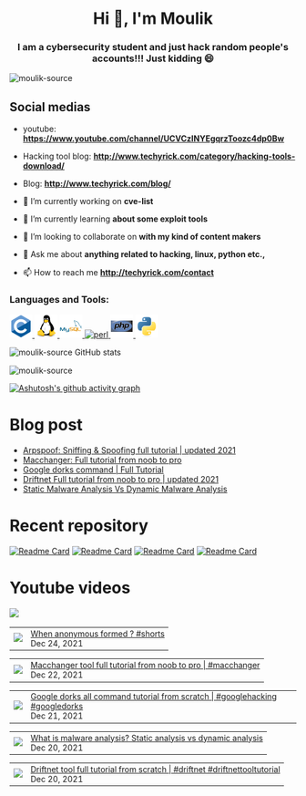 <h1 align="center">Hi 👋, I'm Moulik</h1>
<h3 align="center">I am a cybersecurity student and just hack random people's accounts!!! Just kidding 😄</h3>

<p align="left"> <img src="https://komarev.com/ghpvc/?username=moulik-source&label=Profile%20views&color=0e75b6&style=flat" alt="moulik-source" /> </p> 

## Social medias
- youtube: **https://www.youtube.com/channel/UCVCzINYEgqrzToozc4dp0Bw**
- Hacking tool blog: **http://www.techyrick.com/category/hacking-tools-download/**
- Blog: **http://www.techyrick.com/blog/**

- 🔭 I’m currently working on **cve-list**

- 🌱 I’m currently learning **about some exploit tools**

- 👯 I’m looking to collaborate on **with my kind of content makers**

- 💬 Ask me about **anything related to hacking, linux, python etc.,**

- 📫 How to reach me **http://techyrick.com/contact**


<h3 align="left">Languages and Tools:</h3>
<p align="left"> <a href="https://www.cprogramming.com/" target="_blank"> <img src="https://raw.githubusercontent.com/devicons/devicon/master/icons/c/c-original.svg" alt="c" width="40" height="40"/> </a> <a href="https://www.linux.org/" target="_blank"> <img src="https://raw.githubusercontent.com/devicons/devicon/master/icons/linux/linux-original.svg" alt="linux" width="40" height="40"/> </a> <a href="https://www.mysql.com/" target="_blank"> <img src="https://raw.githubusercontent.com/devicons/devicon/master/icons/mysql/mysql-original-wordmark.svg" alt="mysql" width="40" height="40"/> </a> <a href="https://www.perl.org/" target="_blank"> <img src="https://api.iconify.design/logos-perl.svg" alt="perl" width="40" height="40"/> </a> <a href="https://www.php.net" target="_blank"> <img src="https://raw.githubusercontent.com/devicons/devicon/master/icons/php/php-original.svg" alt="php" width="40" height="40"/> </a> <a href="https://www.python.org" target="_blank"> <img src="https://raw.githubusercontent.com/devicons/devicon/master/icons/python/python-original.svg" alt="python" width="40" height="40"/> </a> </p>



![moulik-source GitHub stats](https://github-readme-stats.vercel.app/api?username=moulik-source&show_icons=true&theme=vision-friendly-dark)

<p><img align="center" src="https://github-readme-streak-stats.herokuapp.com/?user=moulik-source&theme=vision-friendly-dark" alt="moulik-source" /></p>

[![Ashutosh's github activity graph](https://activity-graph.herokuapp.com/graph?username=moulik-source&bg_color=000000&color=00ff33&line=1e00ff&point=ff0000&area=true&hide_border=true)](https://github.com/ashutosh00710/github-readme-activity-graph)

# Blog post
<!-- BLOG-POST-LIST:START -->
- [Arpspoof: Sniffing &amp; Spoofing full tutorial | updated 2021](https://techyrick.com/arpspoof-full-tutorial/)
- [Macchanger: Full tutorial from noob to pro](https://techyrick.com/macchanger-full-tutorial/)
- [Google dorks command | Full Tutorial](https://techyrick.com/google-dorks-commands/)
- [Driftnet Full tutorial from noob to pro | updated 2021](https://techyrick.com/driftnet/)
- [Static Malware Analysis Vs Dynamic Malware Analysis](https://techyrick.com/static-malware-analysis-vs-dynamic-malware-analysis/)
<!-- BLOG-POST-LIST:END -->

# Recent repository 

[![Readme Card](https://github-readme-stats.vercel.app/api/pin/?username=moulik-source&repo=ddos&theme=outrun)](https://github.com/moulik-source/ddos) 
[![Readme Card](https://github-readme-stats.vercel.app/api/pin/?username=moulik-source&repo=port-scan&theme=outrun)](https://github.com/moulik-source/port-scan)
[![Readme Card](https://github-readme-stats.vercel.app/api/pin/?username=moulik-source&repo=webcheck&theme=outrun)](https://github.com/moulik-source/webcheck)
[![Readme Card](https://github-readme-stats.vercel.app/api/pin/?username=moulik-source&repo=CEH-V11-Notes&theme=outrun)](https://github.com/moulik-source/CEH-V11-Notes)

# Youtube videos

[<img src="https://img.shields.io/badge/-Subscribe-red?style=for-the-badge&logo=youtube&logoColor=white"/>](https://www.youtube.com/channel/UCVCzINYEgqrzToozc4dp0Bw?sub_confirmation=1)

<!-- YOUTUBE:START --><table><tr><td><a href="https://www.youtube.com/watch?v=fFnnVVq2U5M"><img width="140px" src="https://i.ytimg.com/vi/fFnnVVq2U5M/mqdefault.jpg"></a></td>
<td><a href="https://www.youtube.com/watch?v=fFnnVVq2U5M">When anonymous formed ? #shorts</a><br/>Dec 24, 2021</td></tr></table>
<table><tr><td><a href="https://www.youtube.com/watch?v=_HxKBcy00cE"><img width="140px" src="https://i.ytimg.com/vi/_HxKBcy00cE/mqdefault.jpg"></a></td>
<td><a href="https://www.youtube.com/watch?v=_HxKBcy00cE">Macchanger tool full tutorial from noob to pro | #macchanger</a><br/>Dec 22, 2021</td></tr></table>
<table><tr><td><a href="https://www.youtube.com/watch?v=jMT_3711mSI"><img width="140px" src="https://i.ytimg.com/vi/jMT_3711mSI/mqdefault.jpg"></a></td>
<td><a href="https://www.youtube.com/watch?v=jMT_3711mSI">Google dorks all command tutorial from scratch | #googlehacking #googledorks</a><br/>Dec 21, 2021</td></tr></table>
<table><tr><td><a href="https://www.youtube.com/watch?v=ABbBOO-KAVs"><img width="140px" src="https://i.ytimg.com/vi/ABbBOO-KAVs/mqdefault.jpg"></a></td>
<td><a href="https://www.youtube.com/watch?v=ABbBOO-KAVs">What is malware analysis? Static analysis vs dynamic analysis</a><br/>Dec 20, 2021</td></tr></table>
<table><tr><td><a href="https://www.youtube.com/watch?v=rhd-bqE91bY"><img width="140px" src="https://i.ytimg.com/vi/rhd-bqE91bY/mqdefault.jpg"></a></td>
<td><a href="https://www.youtube.com/watch?v=rhd-bqE91bY">Driftnet tool full tutorial from scratch | #driftnet #driftnettooltutorial</a><br/>Dec 20, 2021</td></tr></table>
<!-- YOUTUBE:END -->

